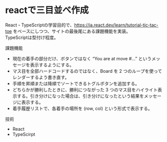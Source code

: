# reactで三目並べ作成

React・TypeScriptの学習目的で、https://ja.react.dev/learn/tutorial-tic-tac-toe をベースにしつつ、サイトの最後尾にある課題機能を実装。    
TypeScriptは型付け程度。

課題機能    
- 現在の着手の部分だけ、ボタンではなく “You are at move #…” というメッセージを表示するようにする。
- マス目を全部ハードコードするのではなく、Board を 2 つのループを使ってレンダーするよう書き直す。
- 手順を昇順または降順でソートできるトグルボタンを追加する。
- どちらかが勝利したときに、勝利につながった 3 つのマス目をハイライト表示する。引き分けになった場合は、引き分けになったという結果をメッセージに表示する。
- 着手履歴リストで、各着手の場所を (row, col) という形式で表示する。

技術
- React
- TypeScirpt
